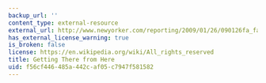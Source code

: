 ```yaml
---
backup_url: ''
content_type: external-resource
external_url: http://www.newyorker.com/reporting/2009/01/26/090126fa_fact_gawande
has_external_license_warning: true
is_broken: false
license: https://en.wikipedia.org/wiki/All_rights_reserved
title: Getting There from Here
uid: f56cf446-485a-442c-af05-c7947f581582
---
```


